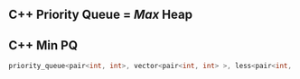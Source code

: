 

## C++ Priority Queue = *Max* Heap

## C++ Min PQ
```C++
priority_queue<pair<int, int>, vector<pair<int, int> >, less<pair<int, int> > > pq;
```
